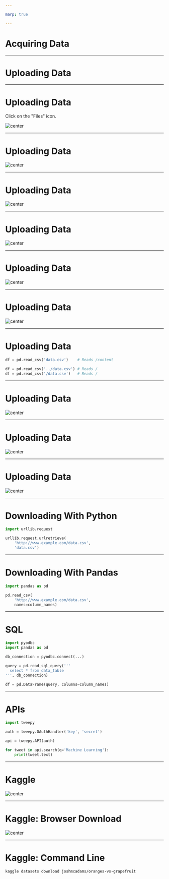 ```yaml
---

marp: true

---
```


<style>
img[alt~="center"] {
  display: block;
  margin: 0 auto;
}
</style>

# Acquiring Data

<!--
So far we have only worked with tiny datasets that we have hard-coded. 
As we begin to move deeper into data science, we will need to work with
larger and more complex datasets. In order to do that, we need to know how to
get the datasets into our Colab environments.

Remember that Colab is running "in the cloud," so in order to process any data, you
have to get that data onto the server that Colab is running on.

We'll cover a few ways of doing that in this lecture.
-->

---

# Uploading Data

<!--
One of the most straightforward ways of getting data into Colab is to upload it
into the lab. If you have a file on your machine and want to get it into Colab,
you can do so with just a few clicks.

Let's walk through an example.
-->

---

# Uploading Data

Click on the "Files" icon.

![center](res/files.png)

<!--
First, click 'Files' (a small folder icon) on the left side of the screen.

Image Details:
* [files.png](https://opensource.google/docs/copyright/): Copyright Google
-->

---

# Uploading Data

![center](res/upload.png)

<!--
Next, click on the 'Upload' link.

Image Details:
* [upload.png](https://opensource.google/docs/copyright/): Copyright Google
-->

---

# Uploading Data

![center](res/file-selector.png)

<!--
You will then be presented with a file selector dialog box. Find the file on
your local machine, and then click the 'Open' button.

Image Details:
* [file-selector.png](https://opensource.google/docs/copyright/): Copyright Google
-->

---

# Uploading Data

![center](res/warning.png)

<!--
The first time you upload a file to an active lab you will see a warning telling
you that the files won't stick around forever. Colab environments run for a
fixed amount of time (less than a day), and then the runtime gets recycled.

For this class and for small data science and machine learning projects, this is
okay. For longer-running projects, there are ways to point Colab at a different
environment. You can also download Colab notebooks and run them in Jupyter on a
machine that can store the files longer-term.

Do be warned, though, if you do a lot of processing on data and save that data to
a file, you will want to download the file before the Colab runtime gets
recycled.

Image Details:
* [warning.png](https://opensource.google/docs/copyright/): Copyright Google
-->

---

# Uploading Data

![center](res/uploaded-files.png)

<!--
Once your file is uploaded, you will be able to see it in the left 'Files' panel
of Colab.

Image Details:
* [uploaded-files.png](https://opensource.google/docs/copyright/): Copyright Google
-->

---

# Uploading Data

![center](res/root-folder.png)

<!--
If at any time you end up seeing a list of files and folders like this, then you
clicked on the 'Parent Directory' link instead of the 'Upload' link. This moves
you from the `/content/` folder on the virtual machine to the `/` (root) folder.

From the root folder you can browse other folders like `/content/`, but any
uploads you do will go to root and not to `/content/`.

Why does this matter?

Image Details:
* [root-folder.png](https://opensource.google/docs/copyright/): Copyright Google
-->

---

# Uploading Data

```python
df = pd.read_csv('data.csv')    # Reads /content

df = pd.read_csv('../data.csv') # Reads /
df = pd.read_csv('/data.csv')   # Reads /
```

<!--
The landing spot of the file affects the way you read the file into a
`DataFrame`. By default Colab considers `/content/` to be the working directory,
so if you upload data to `/content/` you can read it directly as shown in the
first example of this slide. If you upload data to root, you have to use the
`../` syntax to read from the parent directory or the `/` syntax to read from
root.
-->

---

# Uploading Data

![center](res/to-cloud.png)

<!--
Let's think about what is happening when we are uploading data to Colab. We have
the data on our local computer and then we copy/upload that data to Colab
running on the cloud.

Image Details:
* [to-cloud.png](https://opensource.google/docs/copyright/): Copyright Google
-->

---

# Uploading Data

![center](res/to-from-cloud.png)

<!--
It is actually even more likely, especially in this class, that you are
downloading data from the internet and then uploading that data back to Colab.

For small files this might be okay, but for large files this can be slow.
This is especially true in a classroom setting where many of us are uploading
and downloading large files at the same time. 

Image Details:
* [to-from-cloud.png](https://opensource.google/docs/copyright/): Copyright Google
-->

---

# Uploading Data

![center](res/cloud-to-cloud.png)

<!--
Luckily, there are numerous ways to move data around without ever having to
bring it down to your local computer. You can write code in Colab to perform
"cloud-to-cloud" data transfers. This reduces the number of times that the data
are copied and reduces the transfers over your network connection.

Image Details:
* [cloud-to-cloud.png](https://opensource.google/docs/copyright/): Copyright Google
-->

---

# Downloading With Python

```python
import urllib.request

urllib.request.urlretrieve(
    'http://www.example.com/data.csv',
    'data.csv')
```

<!--
It is possible to directly download data into Colab using the `urllib` library
in Python. The `urllib.request.urlretrieve` function takes two primary
arguments: a url to download and a file name to save the data into.
-->

---

# Downloading With Pandas

```python
import pandas as pd

pd.read_csv(
    'http://www.example.com/data.csv',
    names=column_names)
```

<!--
Pandas can also read data directly into a `DataFrame` using the `read_csv`
function. The only required argument is the URL to download. Another common
argument is `names=, which allows you to set column names if the data file
doesn't have them.
-->

---

# SQL

```python
import pyodbc
import pandas as pd

db_connection = pyodbc.connect(...)

query = pd.read_sql_query('''
  select * from data_table
''', db_connection)

df = pd.DataFrame(query, columns=column_names)
```

<!--
If your data is stored in a database, you can use SQL to read data into a
`DataFrame`. To do this you need to create a database connection. Then create a
query to read the data you are interested in. Finally, you can pass the query to
Pandas to create a new `DataFrame` containing the data.

We won't be working with databases much in this course, but there is a good
chance you'll encounter data in a database sometime in your data science career.
It is good to know that you can connect to the database from Python and load the
data directly into a `DataFrame`.
-->

---

# APIs

```python
import tweepy

auth = tweepy.OAuthHandler('key', 'secret')

api = tweepy.API(auth)

for tweet in api.search(q='Machine Learning'):
    print(tweet.text)
```

<!--
APIs are another common way to fetch data. Many services have APIs that you can
use to search through their data. Most of these services require that you
authenticate yourself before you use the API. Some APIs have free tiers and
for-pay tiers.

Here is an example of using the `tweepy` API to query Twitter for the term
'Machine Learning'.

You can see that we first have to authenticate, and then once we authenticate, we
can call the `search` functions on the API.

Every API is different. If you have a service that you want to get data from,
check and see if they have an API. Then see if there is a Python wrapper around
that API. For example, tweepy is a library that makes working with the Twitter
API easier. Wrappers exist for many popular services, so always check before
trying to use any API directly.
-->

---

# Kaggle

![center](https://www.kaggle.com/static/images/site-logo.png)

<!--
Now we'll talk about getting data from Kaggle into your Colab. We talk about
Kaggle specifically because it does require authentication to download data from
Kaggle, and we use Kaggle quite a bit in this course.

Image Details:
* [site-logo.png](https://www.kaggle.com): Externally Linked
-->

---

# Kaggle: Browser Download

![center](res/kaggle-download.png)

<!--
Once you navigate to a dataset in Kaggle, you can download the dataset by
clicking the 'Download' link. If you aren't logged in, you'll be prompted to log
in first.

After you have downloaded the file to your local machine, you can then upload it
to Colab.

Image Details:
* [kaggle-download.png](https://opensource.google/docs/copyright/): Copyright Google
-->

---

# Kaggle: Command Line

```shell
kaggle datasets download joshmcadams/oranges-vs-grapefruit
```

<!--
You can also use the `kaggle` command to directly download a dataset into Colab,
bypassing the need to download the dataset to your computer.

1. Type the 'kaggle' command
2. The `kaggle` shell command can work with numerous Kaggle objects such as contents, notebooks, and datasets. In this case, we are working with datasets, so we type 'datasets'.
3. We then type 'download' to indicate that we want to download a dataset.
4. Finally, we tell the command the dataset that we want to download.

Note that there is some setup required before running `kaggle`. You'll need to
get API credentials from Kaggle and store them in your lab. Instructions for
doing that are in the lab for this unit.
-->
